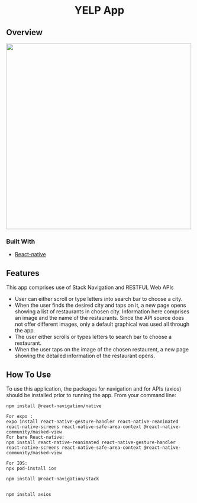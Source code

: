 <h1 align="center">YELP App</h1>

## Overview

<img src="src/assets/yelpapp.gif" height="500">

### Built With

- [React-native](https://reactnative.dev/)


## Features

This app comprises use of Stack Navigation and RESTFUL Web APIs

- User can either scroll or type letters into search bar to choose a city. 
- When the user finds the desired city and taps on it, a new page opens showing a list of restaurants in chosen city. Information here comprises an image and the name of the restaurants. Since the API source does not offer different images, only a default graphical was used all through the app.
- The user either scrolls or types letters to search bar to choose a restaurant. 
- When the user taps on the image of the chosen restaurent, a new page showing the detailed information of the restaurant opens. 

## How To Use

To use this application, the packages for navigation and for APIs (axios) should be installed prior to running the app. From your command line:

```
npm install @react-navigation/native

For expo :
expo install react-native-gesture-handler react-native-reanimated react-native-screens react-native-safe-area-context @react-native-community/masked-view
For bare React-native:
npm install react-native-reanimated react-native-gesture-handler react-native-screens react-native-safe-area-context @react-native-community/masked-view

For IOS:
npx pod-install ios

npm install @react-navigation/stack


npm install axios

```
